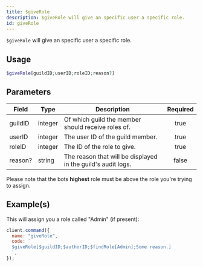 ```yaml
---
title: $giveRole
description: $giveRole will give an specific user a specific role.
id: giveRole
---
```


`$giveRole` will give an specific user a specific role.

## Usage

```php
$giveRole[guildID;userID;roleID;reason?]
```

## Parameters

| Field   | Type    | Description                                                  | Required |
| ------- | ------- | ------------------------------------------------------------ | :------: |
| guildID | integer | Of which guild the member should receive roles of.           |   true   |
| userID  | integer | The user ID of the guild member.                             |   true   |
| roleID  | integer | The ID of the role to give.                                  |   true   |
| reason? | string  | The reason that will be displayed in the guild's audit logs. |  false   |

Please note that the bots **highest** role must be above the role you're trying to assign.

## Example(s)

This will assign you a role called "Admin" (if present):

```javascript
client.command({
  name: "giveRole",
  code: `
  $giveRole[$guildID;$authorID;$findRole[Admin];Some reason.]
  `,
});
```
